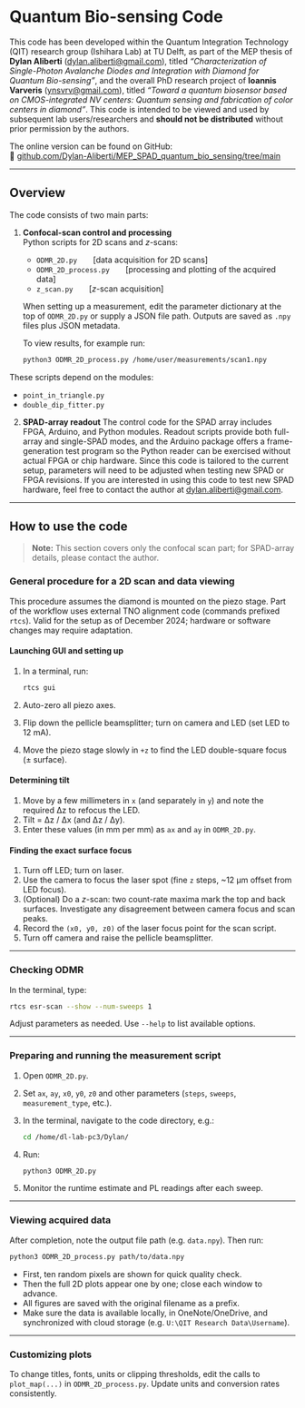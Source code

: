 # Quantum Bio-sensing Code

This code has been developed within the Quantum Integration Technology (QIT) research group (Ishihara Lab) at TU Delft, as part of the MEP thesis of **Dylan Aliberti** (<dylan.aliberti@gmail.com>), titled _“Characterization of Single-Photon Avalanche Diodes and Integration with Diamond for Quantum Bio-sensing”_, and the overall PhD research project of **Ioannis Varveris** (<ynsvrv@gmail.com>), titled _“Toward a quantum biosensor based on CMOS-integrated NV centers: Quantum sensing and fabrication of color centers in diamond”_. This code is intended to be viewed and used by subsequent lab users/researchers and **should not be distributed** without prior permission by the authors.

The online version can be found on GitHub:  
🔗 [github.com/Dylan-Aliberti/MEP_SPAD_quantum_bio_sensing/tree/main](https://github.com/Dylan-Aliberti/MEP_SPAD_quantum_bio_sensing/tree/main)

---

## Overview

The code consists of two main parts:

1. **Confocal-scan control and processing**  
   Python scripts for 2D scans and _z_-scans:
   - `ODMR_2D.py`  [data acquisition for 2D scans]  
   - `ODMR_2D_process.py`  [processing and plotting of the acquired data]  
   - `z_scan.py`  [_z_-scan acquisition]  

   When setting up a measurement, edit the parameter dictionary at the top of `ODMR_2D.py` or supply a JSON file path. Outputs are saved as `.npy` files plus JSON metadata.

   To view results, for example run:
   ```bash
   python3 ODMR_2D_process.py /home/user/measurements/scan1.npy


These scripts depend on the modules:

* `point_in_triangle.py`
* `double_dip_fitter.py`

2. **SPAD-array readout**
   The control code for the SPAD array includes FPGA, Arduino, and Python modules. Readout scripts provide both full-array and single-SPAD modes, and the Arduino package offers a frame-generation test program so the Python reader can be exercised without actual FPGA or chip hardware. Since this code is tailored to the current setup, parameters will need to be adjusted when testing new SPAD or FPGA revisions. If you are interested in using this code to test new SPAD hardware, feel free to contact the author at [dylan.aliberti@gmail.com](mailto:dylan.aliberti@gmail.com).

---

## How to use the code

> **Note:** This section covers only the confocal scan part; for SPAD-array details, please contact the author.

### General procedure for a 2D scan and data viewing

This procedure assumes the diamond is mounted on the piezo stage. Part of the workflow uses external TNO alignment code (commands prefixed `rtcs`). Valid for the setup as of December 2024; hardware or software changes may require adaptation.

#### Launching GUI and setting up

1. In a terminal, run:

   ```bash
   rtcs gui
   ```
2. Auto-zero all piezo axes.
3. Flip down the pellicle beamsplitter; turn on camera and LED (set LED to 12 mA).
4. Move the piezo stage slowly in `+z` to find the LED double-square focus (± surface).

#### Determining tilt

1. Move by a few millimeters in `x` (and separately in `y`) and note the required Δz to refocus the LED.
2. Tilt = Δz / Δx (and Δz / Δy).
3. Enter these values (in mm per mm) as `ax` and `ay` in `ODMR_2D.py`.

#### Finding the exact surface focus

1. Turn off LED; turn on laser.
2. Use the camera to focus the laser spot (fine `z` steps, \~12 µm offset from LED focus).
3. (Optional) Do a *z*-scan: two count-rate maxima mark the top and back surfaces. Investigate any disagreement between camera focus and scan peaks.
4. Record the `(x0, y0, z0)` of the laser focus point for the scan script.
5. Turn off camera and raise the pellicle beamsplitter.

---

### Checking ODMR

In the terminal, type:

```bash
rtcs esr-scan --show --num-sweeps 1
```

Adjust parameters as needed. Use `--help` to list available options.

---

### Preparing and running the measurement script

1. Open `ODMR_2D.py`.
2. Set `ax`, `ay`, `x0`, `y0`, `z0` and other parameters (`steps`, `sweeps`, `measurement_type`, etc.).
3. In the terminal, navigate to the code directory, e.g.:

   ```bash
   cd /home/dl-lab-pc3/Dylan/
   ```
4. Run:

   ```bash
   python3 ODMR_2D.py
   ```
5. Monitor the runtime estimate and PL readings after each sweep.

---

### Viewing acquired data

After completion, note the output file path (e.g. `data.npy`). Then run:

```bash
python3 ODMR_2D_process.py path/to/data.npy
```

* First, ten random pixels are shown for quick quality check.
* Then the full 2D plots appear one by one; close each window to advance.
* All figures are saved with the original filename as a prefix.
* Make sure the data is available locally, in OneNote/OneDrive, and synchronized with cloud storage (e.g. `U:\QIT Research Data\Username`).

---

### Customizing plots

To change titles, fonts, units or clipping thresholds, edit the calls to `plot_map(...)` in `ODMR_2D_process.py`. Update units and conversion rates consistently.

```
```

